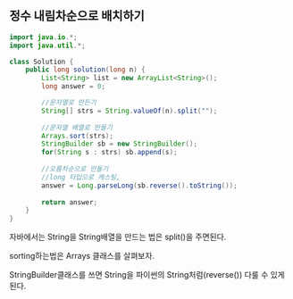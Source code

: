 ## 정수 내림차순으로 배치하기

```java
import java.io.*;
import java.util.*;

class Solution {
    public long solution(long n) {
        List<String> list = new ArrayList<String>();
        long answer = 0;

        //문자열로 만든기
        String[] strs = String.valueOf(n).split("");
        
        //문자열 배열로 만들기
        Arrays.sort(strs);
        StringBuilder sb = new StringBuilder();
        for(String s : strs) sb.append(s);
        
        //오름차순으로 만들기
        //long 타입으로 캐스팅, 
        answer = Long.parseLong(sb.reverse().toString());
        
        return answer;
    }
}
```

자바에서는 String을 String배열을 만드는 법은 split()을 주면된다. 

sorting하는법은 Arrays 클래스를 살펴보자.

StringBuilder클래스를 쓰면 String을 파이썬의 String처럼(reverse()) 다룰 수 있게된다.
